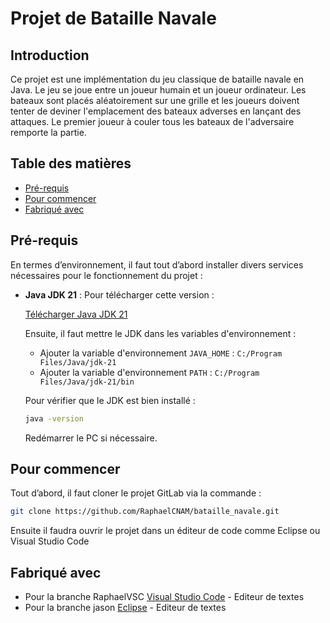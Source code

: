 # Projet de Bataille Navale

## Introduction

Ce projet est une implémentation du jeu classique de bataille navale en Java. Le jeu se joue entre un joueur humain et un joueur ordinateur. Les bateaux sont placés aléatoirement sur une grille et les joueurs doivent tenter de deviner l'emplacement des bateaux adverses en lançant des attaques. Le premier joueur à couler tous les bateaux de l'adversaire remporte la partie.

## Table des matières

- [Pré-requis](#pré-requis)
- [Pour commencer](#pour-commencer)
- [Fabriqué avec](#fabriqué-avec)

## Pré-requis

En termes d’environnement, il faut tout d’abord installer divers services nécessaires pour le fonctionnement du projet :

- **Java JDK 21** : Pour télécharger cette version :

  [Télécharger Java JDK 21](https://www.oracle.com/fr/java/technologies/downloads/#java21)

  Ensuite, il faut mettre le JDK dans les variables d'environnement :

  - Ajouter la variable d'environnement `JAVA_HOME` : `C:/Program Files/Java/jdk-21`
  - Ajouter la variable d'environnement `PATH` : `C:/Program Files/Java/jdk-21/bin`

  Pour vérifier que le JDK est bien installé :

  ```bash
  java -version
  ```
  Redémarrer le PC si nécessaire.

## Pour commencer

Tout d’abord, il faut cloner le projet GitLab via la commande :

```bash
git clone https://github.com/RaphaelCNAM/bataille_navale.git
```

Ensuite il faudra ouvrir le projet dans un éditeur de code comme Eclipse ou Visual Studio Code

## Fabriqué avec

- Pour la branche RaphaelVSC [Visual Studio Code](https://code.visualstudio.com/) - Editeur de textes
- Pour la branche jason [Eclipse](https://www.eclipse.org) - Editeur de textes
